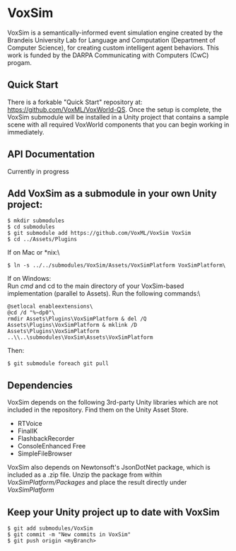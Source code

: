 # VoxSim
VoxSim is a semantically-informed event simulation engine created by the Brandeis University Lab for Language and Computation (Department of Computer Science), for creating custom intelligent agent behaviors.  This work is funded by the DARPA Communicating with Computers (CwC) progam.

## Quick Start

There is a forkable "Quick Start" repository at: https://github.com/VoxML/VoxWorld-QS. Once the setup is complete, the VoxSim submodule will be installed in a Unity project that contains a sample scene with all required VoxWorld components that you can begin working in immediately.

## API Documentation

Currently in progress

## Add VoxSim as a submodule in your own Unity project:

```
$ mkdir submodules
$ cd submodules
$ git submodule add https://github.com/VoxML/VoxSim VoxSim
$ cd ../Assets/Plugins
```

If on Mac or \*nix:\
```
$ ln -s ../../submodules/VoxSim/Assets/VoxSimPlatform VoxSimPlatform\
```

If on Windows:\
Run *cmd* and cd to the main directory of your VoxSim-based implementation (parallel to Assets). Run the following commands:\
```
@setlocal enableextensions\
@cd /d "%~dp0"\
rmdir Assets\Plugins\VoxSimPlatform & del /Q Assets\Plugins\VoxSimPlatform & mklink /D Assets\Plugins\VoxSimPlatform ..\\..\submodules\VoxSim\Assets\VoxSimPlatform
```

Then:
```
$ git submodule foreach git pull
```

## Dependencies

VoxSim depends on the following 3rd-party Unity libraries which are not included in the repository.  Find them on the Unity Asset Store.
* RTVoice
* FinalIK
* FlashbackRecorder
* ConsoleEnhanced Free
* SimpleFileBrowser

VoxSim also depends on Newtonsoft's JsonDotNet package, which is included as a .zip file.  Unzip the package from within *VoxSimPlatform/Packages* and place the result directly under *VoxSimPlatform*

## Keep your Unity project up to date with VoxSim

```
$ git add submodules/VoxSim
$ git commit -m "New commits in VoxSim"
$ git push origin <myBranch>
```
